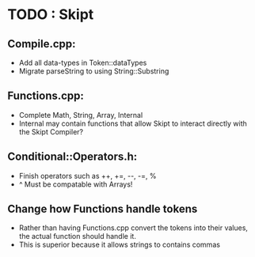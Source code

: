 # TODO : Skipt

## Compile.cpp:
- Add all data-types in Token::dataTypes
- Migrate parseString to using String::Substring

## Functions.cpp:
- Complete Math, String, Array, Internal
- Internal may contain functions that allow Skipt to interact directly with the Skipt Compiler?

## Conditional::Operators.h:
- Finish operators such as ++, +=, --, -=, %
- ^ Must be compatable with Arrays!

## Change how Functions handle tokens
- Rather than having Functions.cpp convert the tokens into their values, the actual function should handle it.
- This is superior because it allows strings to contains commas
